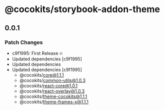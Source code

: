 # @cocokits/storybook-addon-theme

## 0.0.1

### Patch Changes

- c9f1995: First Release 🔥
- Updated dependencies [c9f1995]
- Updated dependencies
- Updated dependencies [c9f1995]
  - @cocokits/core@1.1.1
  - @cocokits/common-utils@1.0.3
  - @cocokits/react-core@1.0.1
  - @cocokits/react-overlay@1.0.3
  - @cocokits/theme-cocokits@1.1.1
  - @cocokits/theme-frames-x@1.1.1
